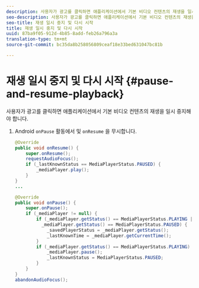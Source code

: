 ```yaml
---
description: 사용자가 광고를 클릭하면 애플리케이션에서 기본 비디오 컨텐츠의 재생을 일시 중지해야 합니다.
seo-description: 사용자가 광고를 클릭하면 애플리케이션에서 기본 비디오 컨텐츠의 재생을 일시 중지해야 합니다.
seo-title: 재생 일시 중지 및 다시 시작
title: 재생 일시 중지 및 다시 시작
uuid: 87ba9f05-912d-4b85-8add-feb26a796a3a
translation-type: tm+mt
source-git-commit: bc35da8b258056809ceaf18e33bed631047bc81b

---
```



# 재생 일시 중지 및 다시 시작 {#pause-and-resume-playback}

사용자가 광고를 클릭하면 애플리케이션에서 기본 비디오 컨텐츠의 재생을 일시 중지해야 합니다.

1. Android `onPause` 활동에서 및 `onResume` 을 무시합니다.

   ```java
   @Override 
   public void onResume() { 
       super.onResume(); 
       requestAudioFocus(); 
       if (_lastKnownStatus == MediaPlayerStatus.PAUSED) { 
           _mediaPlayer.play(); 
       } 
   } 
   ... 
   
   @Override 
   public void onPause() { 
       super.onPause(); 
       if (_mediaPlayer != null) { 
           if (_mediaPlayer.getStatus() == MediaPlayerStatus.PLAYING || 
             _mediaPlayer.getStatus() == MediaPlayerStatus.PAUSED) { 
               _savedPlayerStatus = _mediaPlayer.getStatus(); 
               _lastKnownTime = _mediaPlayer.getCurrentTime(); 
           } 
           if (_mediaPlayer.getStatus() == MediaPlayerStatus.PLAYING) { 
               _mediaPlayer.pause(); 
               _lastKnownStatus = MediaPlayerStatus.PAUSED; 
           } 
       } 
   } 
   abandonAudioFocus(); 
   ```

